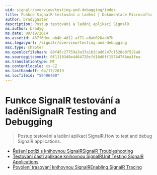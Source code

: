 ```yaml
---
uid: signalr/overview/testing-and-debugging/index
title: Funkce SignalR testování a ladění | Dokumentace Microsoftu
author: bradygaster
description: Postup testování a ladění aplikací SignalR.
ms.author: bradyg
ms.date: 09/19/2014
ms.assetid: 437f6dec-ab4b-4d12-af71-e8ab028aab7b
msc.legacyurl: /signalr/overview/testing-and-debugging
msc.type: chapter
ms.openlocfilehash: 88f45c27759a3a37a1b3cad6247cf528e8f521a8
ms.sourcegitcommit: 0f1119340e4464720cfd16d0ff15764746ea1fea
ms.translationtype: MT
ms.contentlocale: cs-CZ
ms.lasthandoff: 04/17/2019
ms.locfileid: "59406480"
---
```

# <a name="signalr-testing-and-debugging"></a><span data-ttu-id="b8834-103">Funkce SignalR testování a ladění</span><span class="sxs-lookup"><span data-stu-id="b8834-103">SignalR Testing and Debugging</span></span>

> <span data-ttu-id="b8834-104">Postup testování a ladění aplikací SignalR.</span><span class="sxs-lookup"><span data-stu-id="b8834-104">How to test and debug SignalR applications.</span></span>


- [<span data-ttu-id="b8834-105">Řešení potíží s knihovnou SignalR</span><span class="sxs-lookup"><span data-stu-id="b8834-105">SignalR Troubleshooting</span></span>](troubleshooting.md)
- [<span data-ttu-id="b8834-106">Testování částí aplikace knihovnou SignalR</span><span class="sxs-lookup"><span data-stu-id="b8834-106">Unit Testing SignalR Applications</span></span>](unit-testing-signalr-applications.md)
- [<span data-ttu-id="b8834-107">Povolení trasování knihovnou SignalR</span><span class="sxs-lookup"><span data-stu-id="b8834-107">Enabling SignalR Tracing</span></span>](enabling-signalr-tracing.md)
